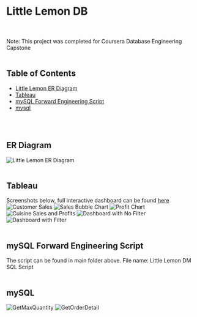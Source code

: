 # Little Lemon DB
<br>
<br>
Note: This project was completed for Coursera Database Engineering Capstone
<br>
<br>

## Table of Contents

* [Little Lemon ER Diagram](#little-lemon-er-diagram)
* [Tableau](#tableau)
* [mySQL Forward Engineering Script](#mySQL-script)
* [mysql](#mysql)




<br>
<br>

## <a name="little-lemon-er-diagram"></a>ER Diagram
![Little Lemon ER Diagram](./LittleLemonDM.png)
<br>
<br>
## <a name="tableau"></a>Tableau
Screenshots below, full interactive dashboard can be found [here](https://public.tableau.com/app/profile/katie5957/viz/LittleLemon_17033427347240/Dashboard1?publish=yes)
<br>
![Customer Sales](./Images/Tableau/CustomerSales.png)
![Sales Bubble Chart](./Images/Tableau/SalesBubbleChart.png)
![Profit Chart](./Images/Tableau/ProfitChart.png)
![Cuisine Sales and Profits](./Images/Tableau/CuisineSalesandProfits.png)
![Dashboard with No Filter](./Images/Tableau/DashboardNoFilter.png)
![Dashboard with Filter](./Images/Tableau/DashboardwithFilter.png)
<br>
<br>
## <a name="mySQL-script"></a>mySQL Forward Engineering Script
The script can be found in main folder above.  File name:  Little Lemon DM SQL Script
<br>
<br>
## <a name="mysql"></a>mySQL
![GetMaxQuantity](./Images/MySql/GetMaxQuantityProcedure.png)
![GetOrderDetail](./Images/MySql/GetOrderDetail.png)


